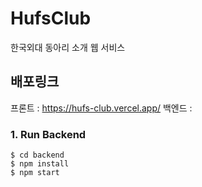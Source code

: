 # HufsClub

한국외대 동아리 소개 웹 서비스

## 배포링크
프론트 : https://hufs-club.vercel.app/
백엔드 : 

### 1. Run Backend

```
$ cd backend
$ npm install
$ npm start
```
